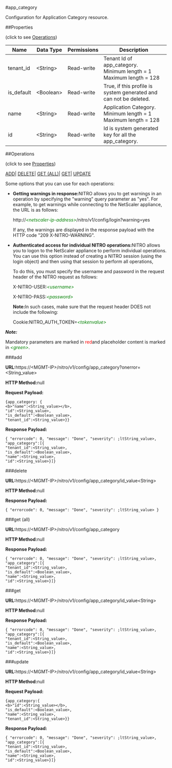 #app_category

Configuration for Application Category resource.


##Properties 
<span>(click to see [Operations](#opera))</span>


<table><thead><tr><th>Name</th><th>Data Type</th><th>Permissions</th><th>Description</th></tr></thead><tbody><tr><td>tenant_id</td><td>&lt;String></td><td>Read-write</td><td>Tenant Id of app_category.<br>Minimum length = 1<br>Maximum length = 128</td></tr><tr><td>is_default</td><td>&lt;Boolean></td><td>Read-write</td><td>True, if this profile is system generated and can not be deleted.</td></tr><tr><td>name</td><td>&lt;String></td><td>Read-write</td><td>Application Category.<br>Minimum length = 1<br>Maximum length = 128</td></tr><tr><td>id</td><td>&lt;String></td><td>Read-write</td><td>Id is system generated key for all the app_category.</td></tr></tbody></table>
##Operations 
<span>(click to see [Properties](#prope))</span>


[ADD]()| [DELETE](#d)| [GET (ALL)](#get-)| [GET]()| [UPDATE](#u)


Some options that you can use for each operations:
<ul><li><p><b>Getting warnings in response:</b>NITRO allows you to get warnings in an operation by specifying the "warning" query parameter as "yes". For example, to get warnings while connecting to the NetScaler appliance, the URL is as follows:</p><p>http://<span style="color:green;font-style:italic;">&lt;netscaler-ip-address&gt;</span>/nitro/v1/config/login?warning=yes</p><p>If any, the warnings are displayed in the response payload with the HTTP code "209 X-NITRO-WARNING".</p></li><li><p><b>Authenticated access for individual NITRO operations:</b>NITRO allows you to logon to the NetScaler appliance to perform individual operations. You can use this option instead of creating a NITRO session (using the login object) and then using that session to perform all operations,</p><p>To do this, you must specify the username and password in the request header of the NITRO request as follows:</p><p>X-NITRO-USER:<span style="color:green;font-style:italic;">&lt;username&gt;</span></p><p>X-NITRO-PASS:<span style="color:green;font-style:italic;">&lt;password&gt;</span></p><p><b>Note:</b>In such cases, make sure that the request header DOES not include the following:</p><p>Cookie:NITRO_AUTH_TOKEN=<span style="color:green;font-style:italic;">&lt;tokenvalue&gt;</span></p></li></ul>



***Note:*** 
Mandatory parameters are marked in <span style="color:#FF0000;">red</span>and placeholder content is marked in <span style="color:green;font-style:italic">&lt;green&gt;</span>.

###add



<b>URL:</b>https://&lt;MGMT-IP&gt;/nitro/v1/config/app_category?onerror=&lt;String_value&gt;
<b>HTTP Method:</b>null
<b>Request Payload: </b>```{app_category: {<b>"name":<String_value></b>,"id":<String_value>,"is_default":<Boolean_value>,"tenant_id":<String_value>}}```
<b>Response Payload: </b>```{ "errorcode": 0, "message": "Done", "severity": ;ltString_value>, "app_category":[{"tenant_id":<String_value>,"is_default":<Boolean_value>,"name":<String_value>,"id":<String_value>}]}```



###delete



<b>URL:</b>https://&lt;MGMT-IP&gt;/nitro/v1/config/app_category/id_value&lt;String&gt;
<b>HTTP Method:</b>null
<b>Response Payload: </b>```{ "errorcode": 0, "message": "Done", "severity": ;ltString_value> }```



###get (all)



<b>URL:</b>https://&lt;MGMT-IP&gt;/nitro/v1/config/app_category
<b>HTTP Method:</b>null
<b>Response Payload: </b>```{ "errorcode": 0, "message": "Done", "severity": ;ltString_value>, "app_category":[{"tenant_id":<String_value>,"is_default":<Boolean_value>,"name":<String_value>,"id":<String_value>}]}```



###get



<b>URL:</b>https://&lt;MGMT-IP&gt;/nitro/v1/config/app_category/id_value&lt;String&gt;
<b>HTTP Method:</b>null
<b>Response Payload: </b>```{ "errorcode": 0, "message": "Done", "severity": ;ltString_value>, "app_category":[{"tenant_id":<String_value>,"is_default":<Boolean_value>,"name":<String_value>,"id":<String_value>}]}```



###update



<b>URL:</b>https://&lt;MGMT-IP&gt;/nitro/v1/config/app_category/id_value&lt;String&gt;
<b>HTTP Method:</b>null
<b>Request Payload: </b>```{app_category:{<b>"id":<String_value></b>,"is_default":<Boolean_value>,"name":<String_value>,"tenant_id":<String_value>}}```
<b>Response Payload: </b>```{ "errorcode": 0, "message": "Done", "severity": ;ltString_value>, "app_category":[{"tenant_id":<String_value>,"is_default":<Boolean_value>,"name":<String_value>,"id":<String_value>}]}```



